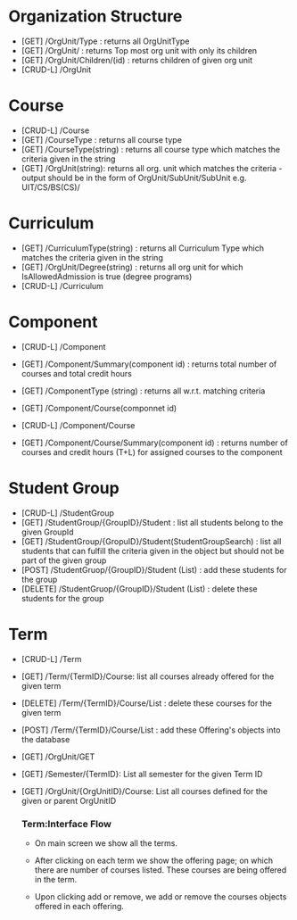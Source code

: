 # Organization Structure
- [GET] /OrgUnit/Type : returns all OrgUnitType 
- [GET] /OrgUnit/ :  returns Top most org unit with only its children
- [GET] /OrgUnit/Children/(id) :  returns children of given org unit
- [CRUD-L] /OrgUnit

# Course
- [CRUD-L] /Course
- [GET] /CourseType : returns all course type
- [GET] /CourseType(string) : returns all course type which matches the criteria given in the string
- [GET] /OrgUnit(string): returns all org. unit which matches the criteria - output should be in the form of OrgUnit/SubUnit/SubUnit e.g. UIT/CS/BS(CS)/

# Curriculum
- [GET] /CurriculumType(string) : returns all Curriculum Type which matches the criteria given in the string
- [GET] /OrgUnit/Degree(string) : returns all org unit for which IsAllowedAdmission is true (degree programs)
- [CRUD-L] /Curriculum

# Component
- [CRUD-L] /Component
- [GET] /Component/Summary(component id) : returns total number of courses and total credit hours

- [GET] /ComponentType (string) : returns all w.r.t. matching criteria
- [GET] /Component/Course(componnet id)
- [CRUD-L] /Component/Course 
- [GET] /Component/Course/Summary(component id) : returns number of courses and credit hours (T+L) for assigned courses to the component 

# Student Group
- [CRUD-L] /StudentGroup
- [GET] /StudentGroup/\{GroupID\}/Student : list all students belong to the given GroupId
- [GET] /StudentGroup/\{GropuID\}/Student(StudentGroupSearch) : list all students that can fulfill the criteria given in the object but should not be part of the given group
- [POST] /StudentGruop/\{GroupID\}/Student (List<long>) : add these students for the group
- [DELETE] /StudentGruop/\{GroupID\}/Student (List<long>) : delete these students for the group

# Term
- [CRUD-L] /Term
- [GET] /Term/\{TermID\}/Course: list all courses already offered for the given term
- [DELETE] /Term/\{TermID\}/Course/List<OfferingID> : delete these courses for the given term
- [POST] /Term/\{TermID\}/Course/List<Offering> : add these Offering's objects into the database
- [GET] /OrgUnit/GET
- [GET] /Semester/\{TermID\}: List all semester for the given Term ID
- [GET] /OrgUnit/{OrgUnitID}/Course: List all courses defined for the given or parent OrgUnitID

  ### Term:Interface Flow
    - On main screen we show all the terms. 

    - After clicking on each term we show the offering page; on which there are number of courses listed. These courses are being offered in the term.

    - Upon clicking add or remove, we add or remove the courses objects offered in each offering.
